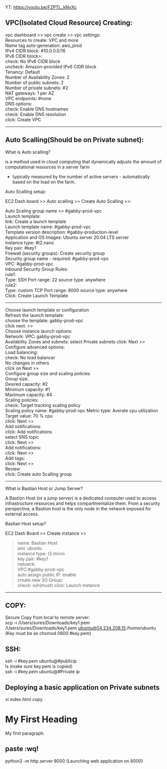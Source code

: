 YT: https://youtu.be/FZPTL_kNvXc  


VPC(Isolated Cloud Resource) Creating:  
-- 

vpc dashboard >> vpc create >> vpc settings:   
Resources to create: VPC and more   
Name tag auto-generation: aws_prod   
IPv4 CIDR block: #10.0.0.0/16    
IPv6 CIDR block>:  
  check: No IPv6 CIDR block  
uncheck: Amazon-provided IPv6 CIDR block  
Tenancy: Default  
Number of Availability Zones: 2  
Number of public subnets: 2  
Number of private subnets: #2  
NAT gateways: 1 per AZ  
VPC endpoints: #none  
DNS options:   
  check: Enable DNS hostnames  
  check: Enable DNS resolution  
click: Create VPC  

------------
Auto Scalling(Should be on Private subnet):  
--  
What is Auto scalling?  

is a method used in cloud computing that dynamically adjusts the amount of computational resources in a server farm   
- typically measured by the number of active servers - automatically based on the load on the farm.  

Auto Scalling setup:  

EC2 Dash board >> Auto scalling >> Create Auto Scalling >>:  

Auto Scaling group name >> #gabby-prod-vpc    
Launch template:    
  link: Create a launch template    
    Launch template name: #gabby-prod-vpc     
    Template version description: #gabby-production-level    
    Application and OS Images: Ubuntu server 20.04 LTS server  
    Instance type: #t2.nano    
    Key pair: #key1  
    Firewall (security groups): Create security group    
    Security group name - required: #gabby-prod-vpc      
    VPC: #gabby-prod-vpc    
    Inbound Security Group Rules:    
      rule1:    
      Type: SSH  Port range: 22 source type: anywhere    
      rule2:   
      Type: custom TCP  Port range: 8000 source type: anywhere  
Click: Create Launch Template  

--------

Choose launch template or configuration  
Refresh the launch template:  
  choose the template: gabby-prod-vpc  
  click next: >>  
    Choose instance launch options:  
      Network: 
        VPC: gabby-prod-vpc  
        Availability Zones and subnets: select Private subnets 
        click: Next >>  
          Configure advanced options:  
            Load balancing:   
              check: No load balancer    
              No changes in others   
              click on Next >>  
                Configure group size and scaling policies  
                  Group size:   
                    Desired capacity: #2  
                    Minimum capacity: #1  
                    Maximum capacity: #4  
                  Scaling policies:  
                    check: Target tracking scaling policy  
                    Scaling policy name: #gabby-prod-vpc 
                    Metric type: Averate cpu utilization  
                    Target value: 70 % cpu  
                    click: Next >>  
                      Add notifications:  
                        click: Add notifications  
                          select SNS topic  
                          click: Next >>   
                            Add notifications:  
                              click: Next >>  
                                Add tags:  
                                  click: Next >>   
                                    Review   
                                    click: Create auto Scalling group  
            
  -------------
What is Bastian Host or Jump Server?  

A Bastion Host (or a jump server) is a dedicated computer used to access infrastructure resources and helps compartmentalize them. From a security perspective, a Bastion host is the only node in the network exposed for external access.    

Bastian Host setup?  
  
EC2 Dash Board >> Create instance >>   
> name: Bastian Host  
  ami: ubuntu  
  instance type: t2.micro  
  key pair: #key1  
  netowrk:  
  > VPC:#gabby-prod-vpc   
    auto assign public IP: enable  
    create new SG Group:   
      check: ssh(must)
click: Launch instance  
----------
COPY:  
--
Secure Copy from local to remote server:  
scp  -i /Users/sures/Downloads/key1.pem /Users/sures/Downloads/key1.pem ubuntu@54.234.208.15:/home/ubuntu  
    (Key must be as chomod 0600 #key.pem)

SSH:  
---  
ssh -i #key.pem ubuntu@#publicip   
ls (make sure key.pem is copied)  
ssh -i #key.pem ubuntu@#Private ip   

Deploying a basic application on Private subnets  
----
vi index.html
copy

<!DOCTYPE html>
<html>
<body>

<h1>My First Heading</h1>

<p>My first paragraph.</p>

</body>
</html>

paste 
:wq!
-----
python3 -m http.server 8000
(Launching web application on 8000)
